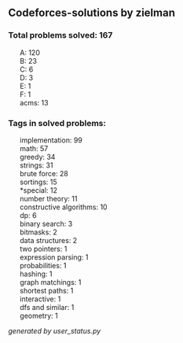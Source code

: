 ## Codeforces-solutions by zielman 

### Total problems solved: 167

<ul>
A: 120</br>
B: 23</br>
C: 6</br>
D: 3</br>
E: 1</br>
F: 1</br>
acms: 13</br>
</ul>

### Tags in solved problems:

<ul>
implementation: 99</br>
math: 57</br>
greedy: 34</br>
strings: 31</br>
brute force: 28</br>
sortings: 15</br>
*special: 12</br>
number theory: 11</br>
constructive algorithms: 10</br>
dp: 6</br>
binary search: 3</br>
bitmasks: 2</br>
data structures: 2</br>
two pointers: 1</br>
expression parsing: 1</br>
probabilities: 1</br>
hashing: 1</br>
graph matchings: 1</br>
shortest paths: 1</br>
interactive: 1</br>
dfs and similar: 1</br>
geometry: 1</br>
</ul>

*generated by user_status.py*